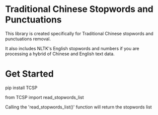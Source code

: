 # Traditional Chinese Stopwords and Punctuations

This library is created specifically for Traditional Chinese stopwords and punctuations removal.

It also includes NLTK's English stopwords and numbers if you are processing a hybrid of Chinese and English text data.

# Get Started

pip install TCSP

from TCSP import read_stopwords_list

Calling the 'read_stopwords_list()' function will return the stopwords list 
